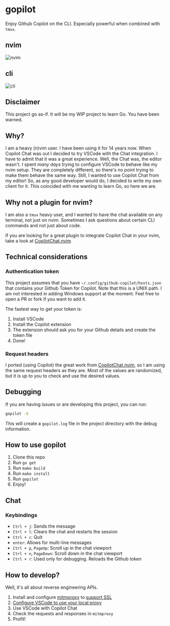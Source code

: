 # gopilot
Enjoy Github Copilot on the CLI. Especially powerful when combined with `tmux`.

## nvim
![nvim](https://github.com/ainformatico/gopilot/assets/161387/2b087c15-c9ed-477c-95b5-a5d2bbbfa9c8)

## cli
![cli](https://github.com/ainformatico/gopilot/assets/161387/920f88db-71e0-4fc6-84fd-2795ecf87d23)

## Disclaimer
This project go as-if. It will be my WIP project to learn Go. You have been warned.

## Why?
I am a heavy (n)vim user. I have been using it for 14 years now.
When Copilot Chat was out I decided to try VSCode with the Chat integration. I have to admit that it was a great experience.
Well, the Chat was, the editor wasn't.
I spent *many days* trying to configure VSCode to behave like my nvim setup. They are completely different, so there's no point trying to make them behave the same way.
Still, I wanted to use Copilot Chat from my editor!
So, as any good developer would do, I decided to write my own client for it.
This coincided with me wanting to learn Go, so here we are.

## Why not a plugin for nvim?
I am also a `tmux` heavy user, and I wanted to have the chat available on any terminal, not just on nvim.
Sometimes I ask questions about certain CLI commands and not just about code.

If you are looking for a great plugin to integrate Copilot Chat in your nvim, take a look at [CopilotChat.nvim](https://github.com/CopilotC-Nvim/CopilotChat.nvim)

## Technical considerations
### Authentication token
This project assumes that you have `~/.config/github-copilot/hosts.json` that contains your Github Token for Copilot.
Note that this is a UNIX path. I am not interested in adding Windows support at the moment. Feel free to open a PR or fork if you want to add it.

The fastest way to get your token is:
1. Install VSCode
2. Install the Copilot extension
3. The extension should ask you for your Github details and create the token file
4. Done!

### Request headers
I ported (using Copilot) the great work from [CopilotChat.nvim](https://github.com/CopilotC-Nvim/CopilotChat.nvim), so I am using the same request headers as they are. Most of the values are randomized, but it is up to you to check and use the desired values.

## Debugging
If you are having issues or are developing this project, you can run:

```bash
gopilot -d
```
This will create a `gopilot.log` file in the project directory with the debug information.

## How to use gopilot
1. Clone this repo
2. Run `go get`
3. Run `make build`
4. Run `make install`
5. Run `gopilot`
6. Enjoy!

## Chat
### Keybindings
* `Ctrl + j`: Sends the message
* `Ctrl + l`: Clears the chat and restarts the session
* `Ctrl + c`: Quit
* `enter`: Allows for multi-line messages
* `Ctrl + p`, `PageUp`: Scroll up in the chat viewport
* `Ctrl + n`, `PageDown`: Scroll down in the chat viewport
* `Ctrl + r`: Used only for debugging. Reloads the Github token

## How to develop?
Well, it's all about reverse engineering APIs.

1. Install and configure [mitmproxy](https://mitmproxy.org/) to [support SSL](https://docs.mitmproxy.org/stable/concepts-certificates/)
2. [Configure VSCode to use your local proxy](https://device.harmonyos.com/en/docs/documentation/guide/vscode_proxy-0000001074231144)
3. Use VSCode with Copilot Chat
4. Check the requests and responses in `mitmproxy`
5. Profit!
